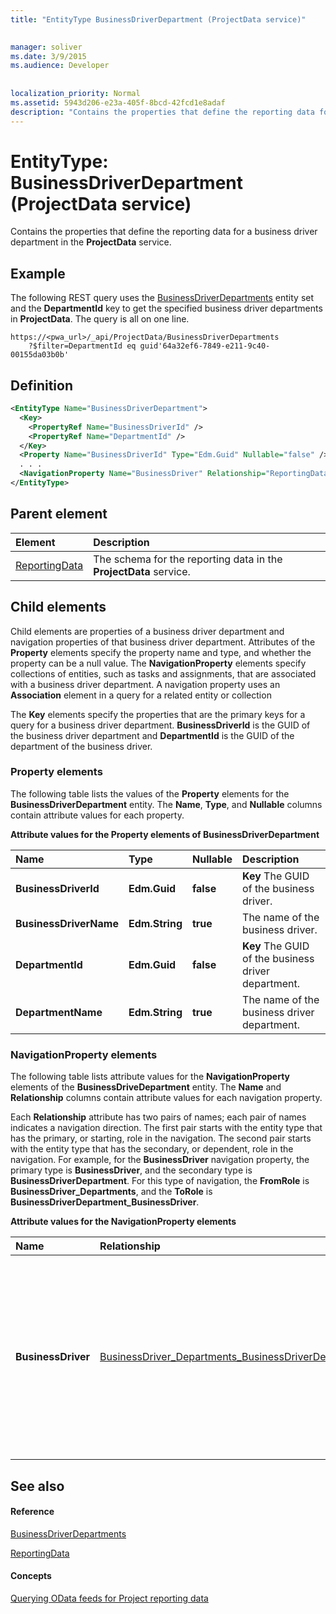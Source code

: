 ```yaml
---
title: "EntityType BusinessDriverDepartment (ProjectData service)"

 
manager: soliver
ms.date: 3/9/2015
ms.audience: Developer
 
 
localization_priority: Normal
ms.assetid: 5943d206-e23a-405f-8bcd-42fcd1e8adaf
description: "Contains the properties that define the reporting data for a business driver department in the ProjectData service."
---
```


# EntityType: BusinessDriverDepartment (ProjectData service)

Contains the properties that define the reporting data for a business driver department in the **ProjectData** service. 
  
## Example

The following REST query uses the [BusinessDriverDepartments](entityset-businessdriverdepartments-projectdata-service.md) entity set and the **DepartmentId** key to get the specified business driver departments in **ProjectData**. The query is all on one line.
  
```
https://<pwa_url>/_api/ProjectData/BusinessDriverDepartments
    ?$filter=DepartmentId eq guid'64a32ef6-7849-e211-9c40-00155da03b0b'
```

## Definition

```XML
<EntityType Name="BusinessDriverDepartment">
  <Key>
    <PropertyRef Name="BusinessDriverId" />
    <PropertyRef Name="DepartmentId" />
  </Key>
  <Property Name="BusinessDriverId" Type="Edm.Guid" Nullable="false" />
  . . .
  <NavigationProperty Name="BusinessDriver" Relationship="ReportingData.BusinessDriver_Departments_BusinessDriverDepartment_BusinessDriver" ToRole="BusinessDriver_Departments" FromRole="BusinessDriverDepartment_BusinessDriver" />
</EntityType>
```

## Parent element

|**Element**|**Description**|
|:-----|:-----|
|[ReportingData](schema-microsoft-office-project-server-projectdata-service.md) <br/> |The schema for the reporting data in the **ProjectData** service.  <br/> |
   
## Child elements

Child elements are properties of a business driver department and navigation properties of that business driver department. Attributes of the **Property** elements specify the property name and type, and whether the property can be a null value. The **NavigationProperty** elements specify collections of entities, such as tasks and assignments, that are associated with a business driver department. A navigation property uses an **Association** element in a query for a related entity or collection 
  
The **Key** elements specify the properties that are the primary keys for a query for a business driver department. **BusinessDriverId** is the GUID of the business driver department and **DepartmentId** is the GUID of the department of the business driver. 
  
### Property elements

The following table lists the values of the **Property** elements for the **BusinessDriverDepartment** entity. The **Name**, **Type**, and **Nullable** columns contain attribute values for each property. 
  
**Attribute values for the Property elements of BusinessDriverDepartment**

|**Name**|**Type**|**Nullable**|**Description**|
|:-----|:-----|:-----|:-----|
|**BusinessDriverId** <br/> |**Edm.Guid** <br/> |**false** <br/> |**Key**         The GUID of the business driver.  <br/> |
|**BusinessDriverName** <br/> |**Edm.String** <br/> |**true** <br/> |The name of the business driver.  <br/> |
|**DepartmentId** <br/> |**Edm.Guid** <br/> |**false** <br/> |**Key**         The GUID of the business driver department.  <br/> |
|**DepartmentName** <br/> |**Edm.String** <br/> |**true** <br/> |The name of the business driver department.  <br/> |
   
### NavigationProperty elements

The following table lists attribute values for the **NavigationProperty** elements of the **BusinessDriveDepartment** entity. The **Name** and **Relationship** columns contain attribute values for each navigation property. 
  
Each **Relationship** attribute has two pairs of names; each pair of names indicates a navigation direction. The first pair starts with the entity type that has the primary, or starting, role in the navigation. The second pair starts with the entity type that has the secondary, or dependent, role in the navigation. For example, for the **BusinessDriver** navigation property, the primary type is **BusinessDriver**, and the secondary type is **BusinessDriverDepartment**. For this type of navigation, the **FromRole** is **BusinessDriver_Departments**, and the **ToRole** is **BusinessDriverDepartment_BusinessDriver**.
  
**Attribute values for the NavigationProperty elements**

|**Name**|**Relationship**|**Description**|
|:-----|:-----|:-----|
|**BusinessDriver** <br/> |[BusinessDriver_Departments_BusinessDriverDepartment_BusinessDriver](association-element-businessdriver_departments-projectserverdata-service.md) <br/> |Establishes navigation from a business driver to a collection of business driver departments and from a business driver department to a business driver.  <br/> |
   
## See also

#### Reference

[BusinessDriverDepartments](entityset-businessdriverdepartments-projectdata-service.md)
  
[ReportingData](schema-microsoft-office-project-server-projectdata-service.md)
#### Concepts

[Querying OData feeds for Project reporting data](querying-odata-feeds-for-project-reporting-data.md)

